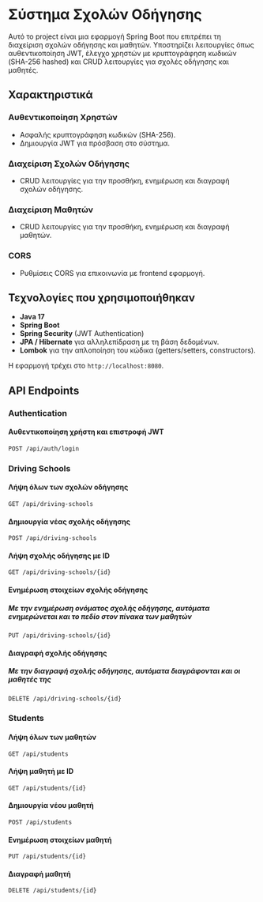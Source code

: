 # Σύστημα Σχολών Οδήγησης

Αυτό το project είναι μια εφαρμογή Spring Boot που επιτρέπει τη διαχείριση σχολών οδήγησης και μαθητών. Υποστηρίζει λειτουργίες όπως αυθεντικοποίηση JWT, έλεγχο χρηστών με κρυπτογράφηση κωδικών (SHA-256 hashed) και CRUD λειτουργίες για σχολές οδήγησης και μαθητές.

## Χαρακτηριστικά

### Αυθεντικοποίηση Χρηστών
- Ασφαλής κρυπτογράφηση κωδικών (SHA-256).
- Δημιουργία JWT για πρόσβαση στο σύστημα.

### Διαχείριση Σχολών Οδήγησης
- CRUD λειτουργίες για την προσθήκη, ενημέρωση και διαγραφή σχολών οδήγησης.

### Διαχείριση Μαθητών
- CRUD λειτουργίες για την προσθήκη, ενημέρωση και διαγραφή μαθητών.

### CORS
- Ρυθμίσεις CORS για επικοινωνία με frontend εφαρμογή.

## Τεχνολογίες που χρησιμοποιήθηκαν

- **Java 17**
- **Spring Boot**
- **Spring Security** (JWT Authentication)
- **JPA / Hibernate** για αλληλεπίδραση με τη βάση δεδομένων.
- **Lombok** για την απλοποίηση του κώδικα (getters/setters, constructors).

Η εφαρμογή τρέχει στο `http://localhost:8080`.

## API Endpoints

### Authentication

#### Αυθεντικοποίηση χρήστη και επιστροφή JWT
```http
POST /api/auth/login
```

### Driving Schools

#### Λήψη όλων των σχολών οδήγησης
```http
GET /api/driving-schools
```

#### Δημιουργία νέας σχολής οδήγησης

```http
POST /api/driving-schools
```

#### Λήψη σχολής οδήγησης με ID
```http
GET /api/driving-schools/{id}
```

#### Ενημέρωση στοιχείων σχολής οδήγησης
##### Με την ενημέρωση ονόματος σχολής οδήγησης, αυτόματα ενημερώνεται και το πεδίο στον πίνακα των μαθητών
```http
PUT /api/driving-schools/{id}
```

#### Διαγραφή σχολής οδήγησης
##### Με την διαγραφή σχολής οδήγησης, αυτόματα διαγράφονται και οι μαθητές της
```http
DELETE /api/driving-schools/{id}
```

### Students

#### Λήψη όλων των μαθητών
```http
GET /api/students
```

#### Λήψη μαθητή με ID
```http
GET /api/students/{id}
```

#### Δημιουργία νέου μαθητή
```http
POST /api/students
```

#### Ενημέρωση στοιχείων μαθητή
```http
PUT /api/students/{id}
```

#### Διαγραφή μαθητή
```http
DELETE /api/students/{id}
```


